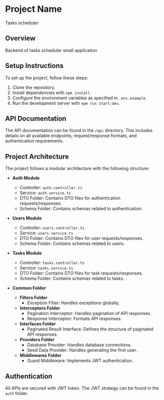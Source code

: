 # Project Name

Tasks scheduler

## Overview

Backend of tasks scheduler small application

## Setup Instructions

To set up the project, follow these steps:

1. Clone the repository.
2. Install dependencies with `npm install`.
3. Configure the environment variables as specified in `.env.example`.
4. Run the development server with `npm run start:dev`.

## API Documentation

The API documentation can be found in the `/api` directory. This includes details on all available endpoints, request/response formats, and authentication requirements.

## Project Architecture

The project follows a modular architecture with the following structure:

- **Auth Module**

  - Controller: `auth.controller.ts`
  - Service: `auth.service.ts`
  - DTO Folder: Contains DTO files for authentication requests/responses.
  - Schema Folder: Contains schemas related to authentication.

- **Users Module**

  - Controller: `users.controller.ts`
  - Service: `users.service.ts`
  - DTO Folder: Contains DTO files for user requests/responses.
  - Schema Folder: Contains schemas related to users.

- **Tasks Module**

  - Controller: `tasks.controller.ts`
  - Service: `tasks.service.ts`
  - DTO Folder: Contains DTO files for task requests/responses.
  - Schema Folder: Contains schemas related to tasks.

- **Common Folder**
  - **Filters Folder**
    - Exception Filter: Handles exceptions globally.
  - **Interceptors Folder**
    - Pagination Interceptor: Handles pagination of API responses.
    - Response Interceptor: Formats API responses.
  - **Interfaces Folder**
    - Paginated Result Interface: Defines the structure of paginated API responses.
  - **Providers Folder**
    - Database Provider: Handles database connections.
    - Seed Data Provider: Handles generating the first user.
  - **Middlewares Folder**
    - Guard Middleware: Implements JWT authentication.

## Authentication

All APIs are secured with JWT token. The JWT strategy can be found in the `auth` folder.
